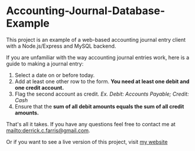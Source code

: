 # Accounting-Journal-Database-Example

This project is an example of a web-based accounting journal entry client with a Node.js/Express and MySQL backend.

If you are unfamiliar with the way accounting journal entries work, here is a guide to making a journal entry:

1. Select a date on or before today.
2. Add at least one other row to the form. **You need at least one debit and one credit account.**
3. Flag the second account as credit. *Ex. Debit: Accounts Payable; Credit: Cash*
4. Ensure that the **sum of all debit amounts equals the sum of all credit amounts.**

That's all it takes. If you have any questions feel free to contact me at <mailto:derrick.c.farris@gmail.com>.

Or if you want to see a live version of this project, visit [my website](http://liveprojects.derrickfarris.com "Live Projects")